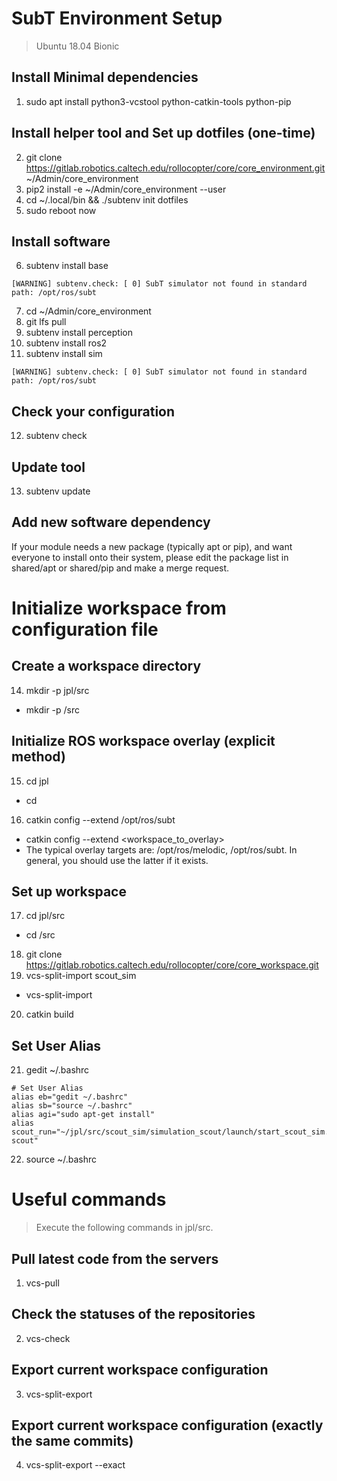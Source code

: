 # SubT Environment Setup
> Ubuntu 18.04 Bionic

## Install Minimal dependencies
1. sudo apt install python3-vcstool python-catkin-tools python-pip

## Install helper tool and Set up dotfiles (one-time)
2. git clone https://gitlab.robotics.caltech.edu/rollocopter/core/core_environment.git ~/Admin/core_environment
3. pip2 install -e ~/Admin/core_environment --user
4. cd ~/.local/bin && ./subtenv init dotfiles
5. sudo reboot now

## Install software
6. subtenv install base
```
[WARNING] subtenv.check: [ 0] SubT simulator not found in standard path: /opt/ros/subt
```
7. cd ~/Admin/core_environment
8. git lfs pull
9. subtenv install perception
10. subtenv install ros2
11. subtenv install sim 
```
[WARNING] subtenv.check: [ 0] SubT simulator not found in standard path: /opt/ros/subt
```

## Check your configuration
12. subtenv check

## Update tool
13. subtenv update

## Add new software dependency
If your module needs a new package (typically apt or pip), and want everyone to install onto their system, please edit the package list in shared/apt or shared/pip and make a merge request.



# Initialize workspace from configuration file

## Create a workspace directory
14. mkdir -p jpl/src
 - mkdir -p <workspace>/src
  
## Initialize ROS workspace overlay (explicit method)
15. cd jpl
 - cd <workspace>
16. catkin config --extend /opt/ros/subt
 - catkin config --extend <workspace_to_overlay>
 - The typical overlay targets are: /opt/ros/melodic, /opt/ros/subt. In general, you should use the latter if it exists.

## Set up workspace
17. cd jpl/src
 - cd <workspace>/src
18. git clone https://gitlab.robotics.caltech.edu/rollocopter/core/core_workspace.git
19. vcs-split-import scout_sim
 -  vcs-split-import <config>
20. catkin build

## Set User Alias
21. gedit ~/.bashrc
```
# Set User Alias
alias eb="gedit ~/.bashrc"
alias sb="source ~/.bashrc"
alias agi="sudo apt-get install"
alias scout_run="~/jpl/src/scout_sim/simulation_scout/launch/start_scout_sim.sh scout"
```
22. source ~/.bashrc



# Useful commands
> Execute the following commands in jpl/src.

## Pull latest code from the servers
1. vcs-pull

## Check the statuses of the repositories
2. vcs-check

## Export current workspace configuration
3. vcs-split-export

## Export current workspace configuration (exactly the same commits)
4. vcs-split-export --exact
